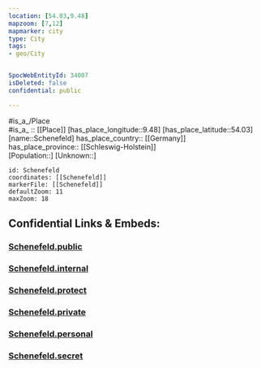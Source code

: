```yaml
---
location: [54.03,9.48] 
mapzoom: [7,12] 
mapmarker: city 
type: City
tags:
- geo/City


SpocWebEntityId: 34007
isDeleted: false
confidential: public

---
```

#is_a_/Place  
#is_a_ :: [[Place]] 
[has_place_longitude::9.48] 
[has_place_latitude::54.03] 
[name::Schenefeld] 
has_place_country:: [[Germany]]  
has_place_province:: [[Schleswig-Holstein]]  
[Population::] 
[Unknown::] 


```leaflet
id: Schenefeld
coordinates: [[Schenefeld]] 
markerFile: [[Schenefeld]] 
defaultZoom: 11 
maxZoom: 18
```


## Confidential Links & Embeds: 

### [Schenefeld.public](/_public/\Earth\Continent\Europe\Europe~Central\Germany\Germany~West\Schleswig-Holstein\counties~SH\Steinburg\cities~SteinburgSchenefeld.public.md) 

### [Schenefeld.internal](/_internal/\Earth\Continent\Europe\Europe~Central\Germany\Germany~West\Schleswig-Holstein\counties~SH\Steinburg\cities~SteinburgSchenefeld.internal.md) 

### [Schenefeld.protect](/_protect/\Earth\Continent\Europe\Europe~Central\Germany\Germany~West\Schleswig-Holstein\counties~SH\Steinburg\cities~SteinburgSchenefeld.protect.md) 

### [Schenefeld.private](/_private/\Earth\Continent\Europe\Europe~Central\Germany\Germany~West\Schleswig-Holstein\counties~SH\Steinburg\cities~SteinburgSchenefeld.private.md) 

### [Schenefeld.personal](/_personal/\Earth\Continent\Europe\Europe~Central\Germany\Germany~West\Schleswig-Holstein\counties~SH\Steinburg\cities~SteinburgSchenefeld.personal.md) 

### [Schenefeld.secret](/_secret/\Earth\Continent\Europe\Europe~Central\Germany\Germany~West\Schleswig-Holstein\counties~SH\Steinburg\cities~SteinburgSchenefeld.secret.md)

